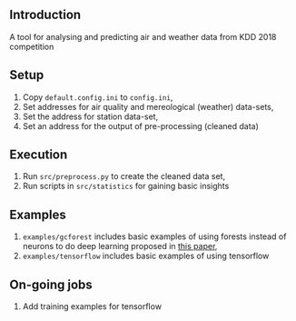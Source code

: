 ## Introduction

A tool for analysing and predicting air and weather data from KDD 2018 competition

## Setup

1. Copy `default.config.ini` to `config.ini`,
2. Set addresses for air quality and mereological (weather) data-sets,
3. Set the address for station data-set,
4. Set an address for the output of pre-processing (cleaned data)

## Execution

1. Run `src/preprocess.py` to create the cleaned data set,
2. Run scripts in `src/statistics` for gaining basic insights

## Examples

1. `examples/gcforest` includes basic examples of using forests instead of neurons
to do deep learning proposed in [this paper](https://arxiv.org/abs/1702.08835),
2. `examples/tensorflow` includes basic examples of using tensorflow

## On-going jobs

1. Add training examples for tensorflow